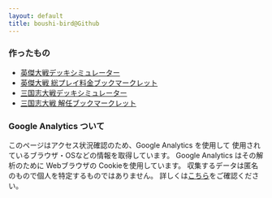 ```yaml
---
layout: default
title: boushi-bird@Github
---
```


### 作ったもの

- [英傑大戦デッキシミュレーター](/eiketsu-deck/)
- [英傑大戦 総プレイ料金ブックマークレット](/eiketsu-fees/)
- [三国志大戦デッキシミュレーター](https://3594t-deck.github.io)
- [三国志大戦 解任ブックマークレット](/3594t-discard-bookmarklet/)

### Google Analytics ついて

このページはアクセス状況確認のため、Google Analytics を使用して
使用されているブラウザ・OSなどの情報を取得しています。
Google Analytics はその解析のために Webブラウザの Cookieを使用しています。
収集するデータは匿名のもので個人を特定するものではありません。
詳しくは[こちら](https://policies.google.com/technologies/partner-sites?hl=ja)をご確認ください。
